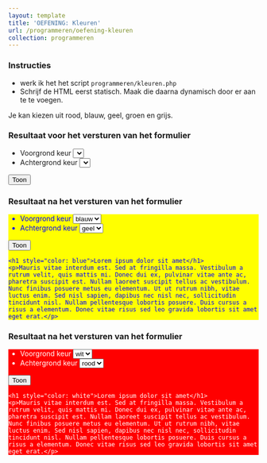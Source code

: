 ```yaml
---
layout: template
title: 'OEFENING: Kleuren'
url: /programmeren/oefening-kleuren
collection: programmeren
---
```

<div class="highlight">
    <h3>Instructies</h3>
    <ul>
        <li>werk ik het het script <code>programmeren/kleuren.php</code></li>
        <li>Schrijf de HTML eerst statisch. Maak die daarna dynamisch door er <code><?php ... ?></code> aan te te voegen.</li>
    </ul>
</div>

Je kan kiezen uit rood, blauw, geel, groen en grijs.

### Resultaat voor het versturen van het formulier
<div class="shadow result">
    <form>
    <ul>
    <li>Voorgrond keur <select><option></option></select></li>
    <li>Achtergrond keur <select><option></option></select></li>
    </ul>
    <input type="submit" value="Toon" />
    </form>
</div>

### Resultaat na het versturen van het formulier
<div class="shadow result" style="background-color: yellow; color: blue">
    <form>
    <ul>
    <li>Voorgrond keur <select><option>blauw</option></select></li>
    <li>Achtergrond keur <select><option>geel</option></select></li>
    </ul>
    <input type="submit" value="Toon" />
    </form>

    <h1 style="color: blue">Lorem ipsum dolor sit amet</h1>
    <p>Mauris vitae interdum est. Sed at fringilla massa. Vestibulum a rutrum velit, quis mattis mi. Donec dui ex, pulvinar vitae ante ac, pharetra suscipit est. Nullam laoreet suscipit tellus ac vestibulum. Nunc finibus posuere metus eu elementum. Ut ut rutrum nibh, vitae luctus enim. Sed nisl sapien, dapibus nec nisl nec, sollicitudin tincidunt nisl. Nullam pellentesque lobortis posuere. Duis cursus a risus a elementum. Donec vitae risus sed leo gravida lobortis sit amet eget erat.</p>
</div>

### Resultaat na het versturen van het formulier
<div class="shadow result" style="background-color: red; color: white">
    <form>
    <ul>
    <li>Voorgrond keur <select><option>wit</option></select></li>
    <li>Achtergrond keur <select><option>rood</option></select></li>
    </ul>
    <input type="submit" value="Toon" />
    </form>

    <h1 style="color: white">Lorem ipsum dolor sit amet</h1>
    <p>Mauris vitae interdum est. Sed at fringilla massa. Vestibulum a rutrum velit, quis mattis mi. Donec dui ex, pulvinar vitae ante ac, pharetra suscipit est. Nullam laoreet suscipit tellus ac vestibulum. Nunc finibus posuere metus eu elementum. Ut ut rutrum nibh, vitae luctus enim. Sed nisl sapien, dapibus nec nisl nec, sollicitudin tincidunt nisl. Nullam pellentesque lobortis posuere. Duis cursus a risus a elementum. Donec vitae risus sed leo gravida lobortis sit amet eget erat.</p>
</div>